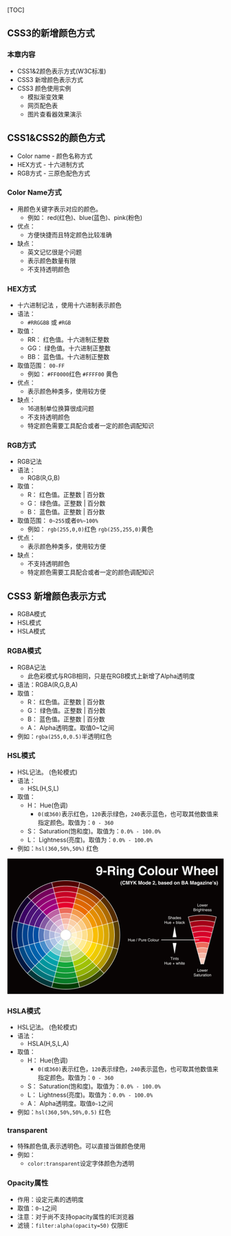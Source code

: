 [TOC]

## CSS3的新增颜色方式

### 本章内容

- CSS1&2颜色表示方式(W3C标准)
- CSS3 新增颜色表示方式
- CSS3 颜色使用实例
  - 模拟渐变效果
  - 网页配色表
  - 图片查看器效果演示

## CSS1&CSS2的颜色方式

- Color name -  颜色名称方式
- HEX方式 - 十六进制方式
- RGB方式 - 三原色配色方式

### Color Name方式

- 用颜色关键字表示对应的颜色。
  - 例如： red(红色)、blue(蓝色)、pink(粉色)
- 优点：
  - 方便快捷而且特定颜色比较准确
- 缺点：
  - 英文记忆很是个问题
  - 表示颜色数量有限
  - 不支持透明颜色

### HEX方式

- 十六进制记法 ，使用十六进制表示颜色
- 语法：
  - `#RRGGBB` 或 `#RGB`
- 取值：
  - RR： 红色值。十六进制正整数  
  - GG： 绿色值。十六进制正整数 
  - BB： 蓝色值。十六进制正整数 
- 取值范围： `00-FF`
  - 例如： `#FF0000`红色 `#FFFF00` 黄色
- 优点：
  - 表示颜色种类多，使用较方便
- 缺点：
  - 16进制单位换算很成问题
  - 不支持透明颜色
  - 特定颜色需要工具配合或者一定的颜色调配知识

### RGB方式

- RGB记法
- 语法：
  - RGB(R,G,B)
- 取值：
  - R： 红色值。正整数 | 百分数
  - G： 绿色值。正整数 | 百分数 
  - B： 蓝色值。正整数 | 百分数 
- 取值范围： `0~255`或者`0%~100%`
  - 例如： `rgb(255,0,0)`红色 `rgb(255,255,0)`黄色
- 优点：
  - 表示颜色种类多，使用较方便
- 缺点：
  - 不支持透明颜色
  - 特定颜色需要工具配合或者一定的颜色调配知识

## CSS3 新增颜色表示方式

- RGBA模式
- HSL模式
- HSLA模式

### RGBA模式

- RGBA记法
  - 此色彩模式与RGB相同，只是在RGB模式上新增了Alpha透明度
- 语法：RGBA(R,G,B,A)
- 取值：
  - R： 红色值。正整数 | 百分数
  - G： 绿色值。正整数 | 百分数
  - B： 蓝色值。正整数 | 百分数
  - A： Alpha透明度。取值0~1之间
- 例如：`rgba(255,0,0.5)`半透明红色

### HSL模式

- HSL记法。 (色轮模式)
- 语法：
  - HSL(H,S,L)
- 取值：
  - H： Hue(色调)
    - `0(或360)`表示红色，`120`表示绿色，`240`表示蓝色，也可取其他数值来指定颜色。取值为：`0 - 360`
  - S： Saturation(饱和度)。取值为：`0.0% - 100.0%`
  - L： Lightness(亮度)。取值为：`0.0% - 100.0%`
- 例如：`hsl(360,50%,50%)` 红色

<img src="./img/hsl.png"/>

### HSLA模式

- HSL记法。 (色轮模式)
- 语法：
  - HSLA(H,S,L,A)
- 取值：
  - H： Hue(色调)
    - `0(或360)`表示红色，`120`表示绿色，`240`表示蓝色，也可取其他数值来指定颜色。取值为：`0 - 360`
  - S： Saturation(饱和度)。取值为：`0.0% - 100.0%` 
  - L： Lightness(亮度)。取值为：`0.0% - 100.0%`
  - A： Alpha透明度。取值`0~1`之间
- 例如：`hsl(360,50%,50%,0.5)` 红色

### transparent

- 特殊颜色值,表示透明色。可以直接当做颜色使用
- 例如：
  - `color:transparent`设定字体颜色为透明

### Opacity属性

- 作用：设定元素的透明度
- 取值：`0~1`之间
- 注意：对于尚不支持opacity属性的IE浏览器
- 滤镜：`filter:alpha(opacity=50)` 仅限IE
